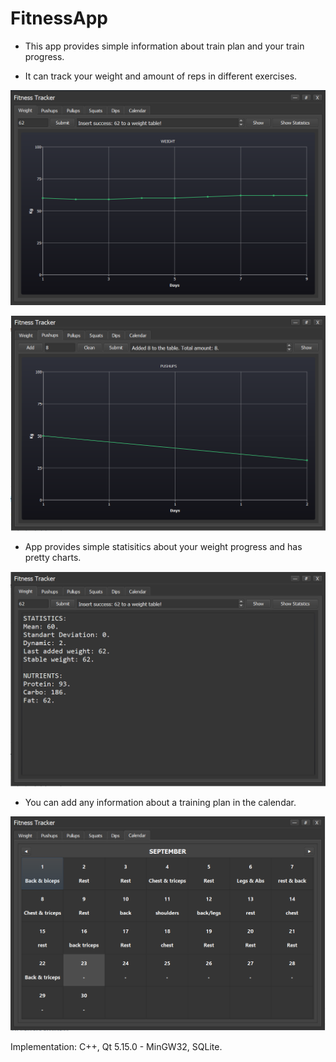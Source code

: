 # FitnessApp

- This app provides simple information about train plan and your train progress. 

- It can track your weight and amount of reps in different exercises.

![1](https://raw.githubusercontent.com/Genomorf/FitnessApp/master/screenshots/Fitness_1.PNG)

![3](https://raw.githubusercontent.com/Genomorf/FitnessApp/master/screenshots/Fitness_2.PNG)

- App provides simple statisitics about your weight progress and has pretty charts.

![2](https://raw.githubusercontent.com/Genomorf/FitnessApp/master/screenshots/Fitness_1_2.PNG)

- You can add any information about a training plan in the calendar.

![4](https://raw.githubusercontent.com/Genomorf/FitnessApp/master/screenshots/Fitness_3.PNG)

Implementation:
C++, Qt 5.15.0 - MinGW32, SQLite.
